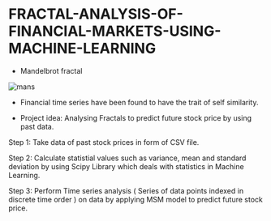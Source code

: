 # FRACTAL-ANALYSIS-OF-FINANCIAL-MARKETS-USING-MACHINE-LEARNING

- Mandelbrot fractal

![mans](https://user-images.githubusercontent.com/71040750/175869719-364b276a-2637-4f5f-9758-a1a131a55251.jpg)

- Financial time series have been found to have the trait of self similarity.

- Project idea: Analysing Fractals to predict future stock price by using past data.

Step 1: Take data of past stock prices in form of CSV file.

Step 2: Calculate statistial values such as variance, mean and standard deviation by using Scipy Library which deals with statistics in Machine Learning.

Step 3: Perform Time series analysis ( Series of data points indexed in discrete time order ) on data by applying MSM model to predict future stock price.
